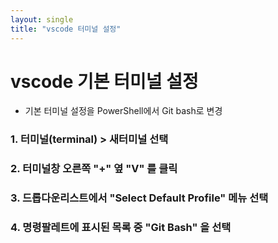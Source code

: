```yaml
---
layout: single
title: "vscode 터미널 설정"
---
```


<!-- # vscode -->

# vscode 기본 터미널 설정

- 기본 터미널 설정을 PowerShell에서 Git bash로 변경

### 1. 터미널(terminal) > 새터미널 선택

### 2. 터미널창 오른쪽 "+" 옆 "V" 를 클릭

### 3. 드롭다운리스트에서 "Select Default Profile" 메뉴 선택

### 4. 명령팔레트에 표시된 목록 중 "Git Bash" 을 선택
